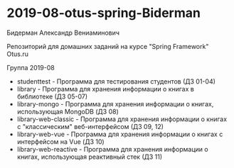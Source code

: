 # 2019-08-otus-spring-Biderman
Бидерман Александр Вениаминович

Репозиторий для домашних заданий на курсе "Spring Framework" Otus.ru

Группа 2019-08

* studenttest - Программа для тестирования студентов (ДЗ 01-04)
* library - Программа для хранения информации о книгах в библиотеке (ДЗ 05-07)
* library-mongo - Программа для хранения информации о книгах, использующая MongoDB (ДЗ 08)
* library-web-classic - Программа для хранения информации о книгах с "классическим" веб-интерфейсом (ДЗ 09, 12)
* library-web-vue - Программа для хранения информации о книгах с интерфейсом на Vue (ДЗ 10)
* library-web-reactive - Программа для хранения информации о книгах, использующая реактивный стек (ДЗ 11)